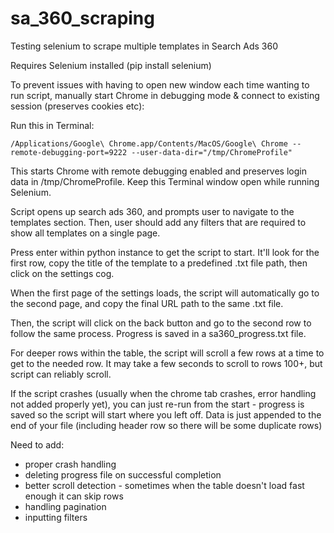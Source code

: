 # sa_360_scraping
 Testing selenium to scrape multiple templates in Search Ads 360

Requires Selenium installed (pip install selenium)

To prevent issues with having to open new window each time wanting to run script, manually start Chrome in debugging mode & connect to existing session (preserves cookies etc):

Run this in Terminal:

	/Applications/Google\ Chrome.app/Contents/MacOS/Google\ Chrome --remote-debugging-port=9222 --user-data-dir="/tmp/ChromeProfile"


This starts Chrome with remote debugging enabled and preserves login data in /tmp/ChromeProfile.
Keep this Terminal window open while running Selenium.


Script opens up search ads 360, and prompts user to navigate to the templates section. 
Then, user should add any filters that are required to show all templates on a single page.

Press enter within python instance to get the script to start. It'll look for the first row, copy the title of the template to a predefined .txt file path, then click on the settings cog.

When the first page of the settings loads, the script will automatically go to the second page, and copy the final URL path to the same .txt file.

Then, the script will click on the back button and go to the second row to follow the same process. Progress is saved in a sa360_progress.txt file.

For deeper rows within the table, the script will scroll a few rows at a time to get to the needed row. It may take a few seconds to scroll to rows 100+, but script can reliably scroll.


If the script crashes (usually when the chrome tab crashes, error handling not added properly yet), you can just re-run from the start - progress is saved so the script will start where you left off. Data is just appended to the end of your file (including header row so there will be some duplicate rows)


Need to add:
- proper crash handling 
- deleting progress file on successful completion
- better scroll detection - sometimes when the table doesn't load fast enough it can skip rows
- handling pagination
- inputting filters